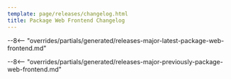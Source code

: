 ```yaml
---
template: page/releases/changelog.html
title: Package Web Frontend Changelog
---
```


--8<-- "overrides/partials/generated/releases-major-latest-package-web-frontend.md"

<!--open-previous-releases-->

--8<-- "overrides/partials/generated/releases-major-previously-package-web-frontend.md"

<!--close-previous-releases-->
